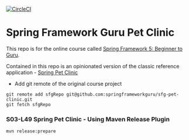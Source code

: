 [![CircleCI](https://circleci.com/gh/springframeworkguru/sfg-pet-clinic.svg?style=svg)](https://circleci.com/gh/springframeworkguru/sfg-pet-clinic)

# Spring Framework Guru Pet Clinic

This repo is for the online course called [Spring Framework 5: Beginner to Guru](https://www.udemy.com/spring-framework-5-beginner-to-guru/?couponCode=GITHUB_SFGPETCLINIC).

Contained in this repo is an opinionated version of the classic reference application - [Spring Pet Clinic](https://github.com/spring-projects/spring-petclinic)

* Add git remote of the original course project
```
git remote add sfgRepo git@github.com:springframeworkguru/sfg-pet-clinic.git
git fetch sfgRepo
```

### S03-L49 Spring Pet Clinic - Using Maven Release Plugin

``` 
mvn release:prepare
```